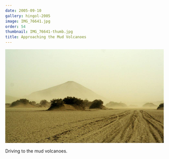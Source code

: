 ```yaml
---
date: 2005-09-10
gallery: hingol-2005
image: IMG_76641.jpg
order: 54
thumbnail: IMG_76641-thumb.jpg
title: Approaching the Mud Volcanoes
---
```


![Approaching the Mud Volcanoes](./IMG_76641.jpg)

Driving to the mud volcanoes.